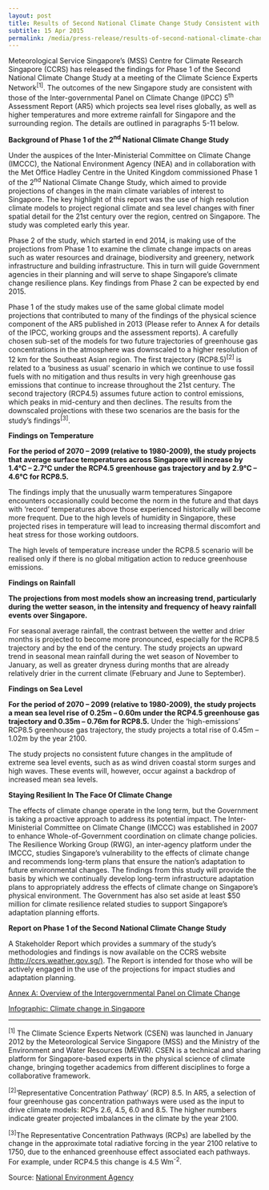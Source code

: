 ```yaml
---
layout: post
title: Results of Second National Climate Change Study Consistent with the Intergovernmental Panel on Climate Change's 5<sup>th</sup> Assessment Report in Projecting Global Sea-Level Rise, Higher Temperatures and More Extreme Rainfall in the Region
subtitle: 15 Apr 2015
permalink: /media/press-release/results-of-second-national-climate-change-study-consistent-with-the-intergovernmental-panel-on-climate-changes-5th-assessment-report-in-projecting
---
```


Meteorological Service Singapore’s (MSS) Centre for Climate Research Singapore (CCRS) has released the findings for Phase 1 of the Second National Climate Change Study at a meeting of the Climate Science Experts Network<sup>[1]</sup>. The outcomes of the new Singapore study are consistent with those of the Inter-governmental Panel on Climate Change (IPCC) 5<sup>th</sup> Assessment Report (AR5) which projects sea level rises globally, as well as higher temperatures and more extreme rainfall for Singapore and the surrounding region. The details are outlined in paragraphs 5-11 below.

**Background of Phase 1 of the 2<sup>nd</sup> National Climate Change Study**

Under the auspices of the Inter-Ministerial Committee on Climate Change (IMCCC), the National Environment Agency (NEA) and in collaboration with the Met Office Hadley Centre in the United Kingdom commissioned Phase 1 of the 2<sup>nd</sup> National Climate Change Study, which aimed to provide projections of changes in the main climate variables of interest to Singapore. The key highlight of this report was the use of high resolution climate models to project regional climate and sea level changes with finer spatial detail for the 21st century over the region, centred on Singapore. The study was completed early this year.

Phase 2 of the study, which started in end 2014, is making use of the projections from Phase 1 to examine the climate change impacts on areas such as water resources and drainage, biodiversity and greenery, network infrastructure and building infrastructure. This in turn will guide Government agencies in their planning and will serve to shape Singapore’s climate change resilience plans. Key findings from Phase 2 can be expected by end 2015.

Phase 1 of the study makes use of the same global climate model projections that contributed to many of the findings of the physical science component of the AR5 published in 2013 (Please refer to Annex A for details of the IPCC, working groups and the assessment reports). A carefully chosen sub-set of the models for two future trajectories of greenhouse gas concentrations in the atmosphere was downscaled to a higher resolution of 12 km for the Southeast Asian region. The first trajectory (RCP8.5)<sup>[2]</sup> is related to a ‘business as usual' scenario in which we continue to use fossil fuels with no mitigation and thus results in very high greenhouse gas emissions that continue to increase throughout the 21st century. The second trajectory (RCP4.5) assumes future action to control emissions, which peaks in mid-century and then declines. The results from the downscaled projections with these two scenarios are the basis for the study’s findings<sup>[3]</sup>.

**Findings on Temperature**

**For the period of 2070 – 2099 (relative to 1980-2009), the study projects that average surface temperatures across Singapore will increase by 1.4°C – 2.7°C under the RCP4.5 greenhouse gas trajectory and by 2.9°C – 4.6°C for RCP8.5.**

The findings imply that the unusually warm temperatures Singapore encounters occasionally could become the norm in the future and that days with ‘record’ temperatures above those experienced historically will become more frequent. Due to the high levels of humidity in Singapore, these projected rises in temperature will lead to increasing thermal discomfort and heat stress for those working outdoors.

The high levels of temperature increase under the RCP8.5 scenario will be realised only if there is no global mitigation action to reduce greenhouse emissions.

**Findings on Rainfall**

**The projections from most models show an increasing trend, particularly during the wetter season, in the intensity and frequency of heavy rainfall events over Singapore.**

For seasonal average rainfall, the contrast between the wetter and drier months is projected to become more pronounced, especially for the RCP8.5 trajectory and by the end of the century. The study projects an upward trend in seasonal mean rainfall during the wet season of November to January, as well as greater dryness during months that are already relatively drier in the current climate (February and June to September).

**Findings on Sea Level**

**For the period of 2070 – 2099 (relative to 1980-2009), the study projects a mean sea level rise of 0.25m – 0.60m under the RCP4.5 greenhouse gas trajectory and 0.35m – 0.76m for RCP8.5.** Under the ‘high-emissions’ RCP8.5 greenhouse gas trajectory, the study projects a total rise of 0.45m – 1.02m by the year 2100.

The study projects no consistent future changes in the amplitude of extreme sea level events, such as as wind driven coastal storm surges and high waves. These events will, however, occur against a backdrop of increased mean sea levels.

**Staying Resilient In The Face Of Climate Change**

The effects of climate change operate in the long term, but the Government is taking a proactive approach to address its potential impact. The Inter-Ministerial Committee on Climate Change (IMCCC) was established in 2007 to enhance Whole-of-Government coordination on climate change policies. The Resilience Working Group (RWG), an inter-agency platform under the IMCCC, studies Singapore’s vulnerability to the effects of climate change and recommends long-term plans that ensure the nation’s adaptation to future environmental changes. The findings from this study will provide the basis by which we continually develop long-term infrastructure adaptation plans to appropriately address the effects of climate change on Singapore’s physical environment. The Government has also set aside at least $50 million for climate resilience related studies to support Singapore’s adaptation planning efforts.

**Report on Phase 1 of the Second National Climate Change Study**

A Stakeholder Report which provides a summary of the study’s methodologies and findings is now available on the CCRS website [<a href="http://ccrs.weather.gov.sg/" target="_blank">(http://ccrs.weather.gov.sg/)</a>](http://ccrs.weather.gov.sg/). The Report is intended for those who will be actively engaged in the use of the projections for impact studies and adaptation planning.

[<a href="/files/docs/default-source/news-documents/2ndvulnerabilitystudy_annex-a.pdf" target="_blank">Annex A: Overview of the Intergovernmental Panel on Climate Change</a>](/files/docs/default-source/news-documents/2ndvulnerabilitystudy_annex-a.pdf)

[<a href="/files/docs/default-source/news-documents/infographic---climate-change-in-singapore.pdf" target="_blank">Infographic: Climate change in Singapore</a>](/files/docs/default-source/news-documents/infographic---climate-change-in-singapore.pdf)

*******

<sup>[1]</sup> The Climate Science Experts Network (CSEN) was launched in January 2012 by the Meteorological Service Singapore (MSS) and the Ministry of the Environment and Water Resources (MEWR). CSEN is a technical and sharing platform for Singapore-based experts in the physical science of climate change, bringing together academics from different disciplines to forge a collaborative framework.

<sup>[2]</sup>‘Representative Concentration Pathway’ (RCP) 8.5. In AR5, a selection of four greenhouse gas concentration pathways were used as the input to drive climate models: RCPs 2.6, 4.5, 6.0 and 8.5. The higher numbers indicate greater projected imbalances in the climate by the year 2100.

<sup>[3]</sup>The Representative Concentration Pathways (RCPs) are labelled by the change in the approximate total radiative forcing in the year 2100 relative to 1750, due to the enhanced greenhouse effect associated each pathways. For example, under RCP4.5 this change is 4.5 Wm<sup>-2</sup>.

Source: [<a href="https://www.nea.gov.sg/" target="_blank">National Environment Agency</a>](https://www.nea.gov.sg/)


